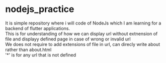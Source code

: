 # nodejs_practice
It is simple repository where i will code of NodeJs which I am learning for a backend of flutter applications.<br>
This is for understanding of how we can display url without extnension of file and displayy defined page in case of wrong or invalid url<br>
We does not require to add extensions of file in url, can direcly write about rather than about.html<br>
'*' is for any url that is not defined